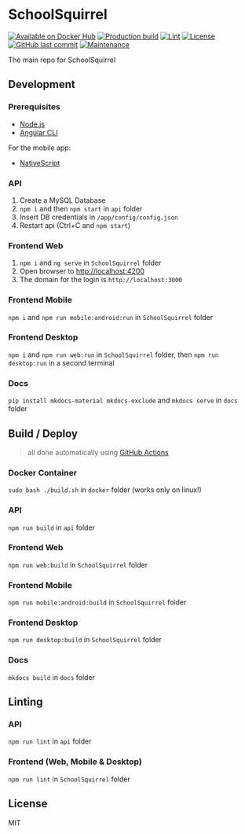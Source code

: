 # SchoolSquirrel
[![Available on Docker Hub](https://img.shields.io/badge/available_on-Docker_Hub-blue?logo=docker)](https://hub.docker.com/repository/docker/schoolsquirrel/schoolsquirrel)
[![Production build](https://github.com/SchoolSquirrel/SchoolSquirrel/workflows/Build/badge.svg)](https://github.com/SchoolSquirrel/SchoolSquirrel/actions)
[![Lint](https://github.com/SchoolSquirrel/SchoolSquirrel/workflows/Lint/badge.svg)](https://github.com/SchoolSquirrel/SchoolSquirrel/actions)
[![License](https://img.shields.io/badge/License-MIT-blue)](./LICENSE.md)
[![GitHub last commit](https://img.shields.io/github/last-commit/SchoolSquirrel/SchoolSquirrel?color=brightgreen)](https://github.com/SchoolSquirrel/SchoolSquirrel/commits)
[![Maintenance](https://img.shields.io/maintenance/yes/2021)](https://github.com/SchoolSquirrel/SchoolSquirrel/commits)

The main repo for SchoolSquirrel

## Development

### Prerequisites
- [Node.js](https://nodejs.org/en/)
- [Angular CLI](https://cli.angular.io/)

For the mobile app:
- [NativeScript](https://docs.nativescript.org/angular/start/quick-setup#step-1-install-nodejs-and-nativescript-cli)

### API
1. Create a MySQL Database
2. `npm i` and then `npm start` in `api` folder
3. Insert DB credentials in `/app/config/config.json`
4. Restart api (Ctrl+C and `npm start`)

### Frontend Web
1. `npm i` and `ng serve` in `SchoolSquirrel` folder
2. Open browser to [http://localhost:4200](http://localhost:4200)
3. The domain for the login is `http://localhost:3000`

### Frontend Mobile
`npm i` and `npm run mobile:android:run` in `SchoolSquirrel` folder

### Frontend Desktop
`npm i` and `npm run web:run` in `SchoolSquirrel` folder, then `npm run desktop:run` in a second terminal

### Docs
`pip install mkdocs-material mkdocs-exclude` and `mkdocs serve` in `docs` folder

## Build / Deploy
> all done automatically using [GitHub Actions](.github/workflows)

### Docker Container
`sudo bash ./build.sh` in `docker` folder (works only on linux!)

### API
`npm run build` in `api` folder

### Frontend Web
`npm run web:build` in `SchoolSquirrel` folder

### Frontend Mobile
`npm run mobile:android:build` in `SchoolSquirrel` folder

### Frontend Desktop
`npm run desktop:build` in `SchoolSquirrel` folder

### Docs
`mkdocs build` in `docs` folder

## Linting
### API
`npm run lint` in `api` folder

### Frontend (Web, Mobile & Desktop)
`npm run lint` in `SchoolSquirrel` folder

## License
MIT
